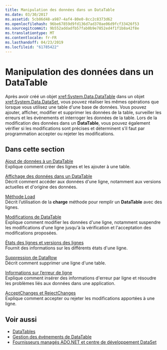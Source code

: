 ```yaml
---
title: Manipulation des données dans un DataTable
ms.date: 03/30/2017
ms.assetid: 5cb86d48-a987-4af4-80e0-8cc2c8373d62
ms.openlocfilehash: 96be67859d9fd136d7ad370ae06d9fcf33426f53
ms.sourcegitcommit: 9b552addadfb57fab0b9e7852ed4f1f1b8a42f8e
ms.translationtype: MT
ms.contentlocale: fr-FR
ms.lasthandoff: 04/23/2019
ms.locfileid: "61785422"
---
```

# <a name="manipulating-data-in-a-datatable"></a>Manipulation des données dans un DataTable
Après avoir créé un objet <xref:System.Data.DataTable> dans un objet <xref:System.Data.DataSet>, vous pouvez réaliser les mêmes opérations que lorsque vous utilisez une table d'une base de données. Vous pouvez ajouter, afficher, modifier et supprimer les données de la table, surveiller les erreurs et les événements et interroger les données de la table. Lors de la modification des données dans un **DataTable**, vous pouvez également vérifier si les modifications sont précises et déterminent s’il faut par programmation accepter ou rejeter les modifications.  
  
## <a name="in-this-section"></a>Dans cette section  
 [Ajout de données à un DataTable](../../../../../docs/framework/data/adonet/dataset-datatable-dataview/adding-data-to-a-datatable.md)  
 Explique comment créer des lignes et les ajouter à une table.  
  
 [Affichage des données dans un DataTable](../../../../../docs/framework/data/adonet/dataset-datatable-dataview/viewing-data-in-a-datatable.md)  
 Décrit comment accéder aux données d'une ligne, notamment aux versions actuelles et d'origine des données.  
  
 [Méthode Load](../../../../../docs/framework/data/adonet/dataset-datatable-dataview/the-load-method.md)  
 Décrit l’utilisation de la **charge** méthode pour remplir un **DataTable** avec des lignes.  
  
 [Modifications de DataTable](../../../../../docs/framework/data/adonet/dataset-datatable-dataview/datatable-edits.md)  
 Explique comment modifier les données d'une ligne, notamment suspendre les modifications d'une ligne jusqu'à la vérification et l'acceptation des modifications proposées.  
  
 [États des lignes et versions des lignes](../../../../../docs/framework/data/adonet/dataset-datatable-dataview/row-states-and-row-versions.md)  
 Fournit des informations sur les différents états d'une ligne.  
  
 [Suppression de DataRow](../../../../../docs/framework/data/adonet/dataset-datatable-dataview/datarow-deletion.md)  
 Décrit comment supprimer une ligne d'une table.  
  
 [Informations sur l’erreur de ligne](../../../../../docs/framework/data/adonet/dataset-datatable-dataview/row-error-information.md)  
 Explique comment insérer des informations d'erreur par ligne et résoudre les problèmes liés aux données dans une application.  
  
 [AcceptChanges et RejectChanges](../../../../../docs/framework/data/adonet/dataset-datatable-dataview/acceptchanges-and-rejectchanges.md)  
 Explique comment accepter ou rejeter les modifications apportées à une ligne.  
  
## <a name="see-also"></a>Voir aussi

- [DataTables](../../../../../docs/framework/data/adonet/dataset-datatable-dataview/datatables.md)
- [Gestion des événements de DataTable](../../../../../docs/framework/data/adonet/dataset-datatable-dataview/handling-datatable-events.md)
- [Fournisseurs managés ADO.NET et centre de développement DataSet](https://go.microsoft.com/fwlink/?LinkId=217917)
